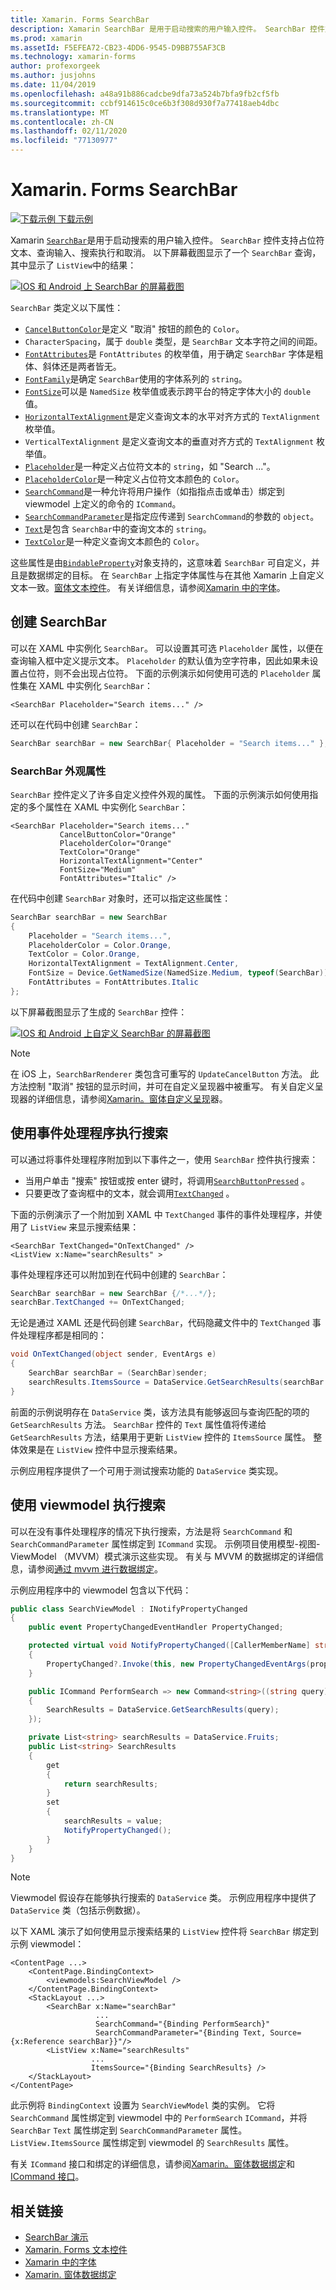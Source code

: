 ```yaml
---
title: Xamarin. Forms SearchBar
description: Xamarin SearchBar 是用于启动搜索的用户输入控件。 SearchBar 控件支持占位符文本、查询输入、执行和取消。 本文介绍如何使用 XAML 和代码中的 SearchBar。
ms.prod: xamarin
ms.assetId: F5EFEA72-CB23-4DD6-9545-D9BB755AF3CB
ms.technology: xamarin-forms
author: profexorgeek
ms.author: jusjohns
ms.date: 11/04/2019
ms.openlocfilehash: a48a91b886cadcbe9dfa73a524b7bfa9fb2cf5fb
ms.sourcegitcommit: ccbf914615c0ce6b3f308d930f7a77418aeb4dbc
ms.translationtype: MT
ms.contentlocale: zh-CN
ms.lasthandoff: 02/11/2020
ms.locfileid: "77130977"
---
```

# <a name="xamarinforms-searchbar"></a>Xamarin. Forms SearchBar

[![下载示例](~/media/shared/download.png) 下载示例](https://docs.microsoft.com/samples/xamarin/xamarin-forms-samples/userinterface-searchbardemos/)

Xamarin [`SearchBar`](xref:Xamarin.Forms.SearchBar)是用于启动搜索的用户输入控件。 `SearchBar` 控件支持占位符文本、查询输入、搜索执行和取消。 以下屏幕截图显示了一个 `SearchBar` 查询，其中显示了 `ListView`中的结果：

[![IOS 和 Android 上 SearchBar 的屏幕截图](searchbar-images/device-searchbars-cropped.png "IOS 和 Android 上的 SearchBar")](searchbar-images/device-searchbars.png#lightbox "IOS 和 Android 上的 SearchBar")

`SearchBar` 类定义以下属性：

* [`CancelButtonColor`](xref:Xamarin.Forms.SearchBar.CancelButtonColor)是定义 "取消" 按钮的颜色的 `Color`。
* `CharacterSpacing`，属于 `double` 类型，是 `SearchBar` 文本字符之间的间距。
* [`FontAttributes`](xref:Xamarin.Forms.SearchBar.FontAttributes)是 `FontAttributes` 的枚举值，用于确定 `SearchBar` 字体是粗体、斜体还是两者皆无。
* [`FontFamily`](xref:Xamarin.Forms.SearchBar.FontFamily)是确定 `SearchBar`使用的字体系列的 `string`。
* [`FontSize`](xref:Xamarin.Forms.SearchBar.FontSize)可以是 `NamedSize` 枚举值或表示跨平台的特定字体大小的 `double` 值。
* [`HorizontalTextAlignment`](xref:Xamarin.Forms.SearchBar.HorizontalTextAlignment)是定义查询文本的水平对齐方式的 `TextAlignment` 枚举值。
* `VerticalTextAlignment` 是定义查询文本的垂直对齐方式的 `TextAlignment` 枚举值。
* [`Placeholder`](xref:Xamarin.Forms.InputView.Placeholder)是一种定义占位符文本的 `string`，如 "Search ..."。
* [`PlaceholderColor`](xref:Xamarin.Forms.InputView.PlaceholderColor)是一种定义占位符文本颜色的 `Color`。
* [`SearchCommand`](xref:Xamarin.Forms.SearchBar.SearchCommand)是一种允许将用户操作（如指指点击或单击）绑定到 viewmodel 上定义的命令的 `ICommand`。
* [`SearchCommandParameter`](xref:Xamarin.Forms.SearchBar.SearchCommandParameter)是指定应传递到 `SearchCommand`的参数的 `object`。
* [`Text`](xref:Xamarin.Forms.InputView.Text)是包含 `SearchBar`中的查询文本的 `string`。
* [`TextColor`](xref:Xamarin.Forms.InputView.TextColor)是一种定义查询文本颜色的 `Color`。

这些属性是由[`BindableProperty`](xref:Xamarin.Forms.BindableProperty)对象支持的，这意味着 `SearchBar` 可自定义，并且是数据绑定的目标。 在 `SearchBar` 上指定字体属性与在其他 Xamarin 上自定义文本一致。[窗体文本控件](~/xamarin-forms/user-interface/text/index.md)。 有关详细信息，请参阅[Xamarin 中的字体](~/xamarin-forms/user-interface/text/fonts.md)。

## <a name="create-a-searchbar"></a>创建 SearchBar

可以在 XAML 中实例化 `SearchBar`。 可以设置其可选 `Placeholder` 属性，以便在查询输入框中定义提示文本。 `Placeholder` 的默认值为空字符串，因此如果未设置占位符，则不会出现占位符。 下面的示例演示如何使用可选的 `Placeholder` 属性集在 XAML 中实例化 `SearchBar`：

```xaml
<SearchBar Placeholder="Search items..." />
```

还可以在代码中创建 `SearchBar`：

```csharp
SearchBar searchBar = new SearchBar{ Placeholder = "Search items..." };
```

### <a name="searchbar-appearance-properties"></a>SearchBar 外观属性

`SearchBar` 控件定义了许多自定义控件外观的属性。 下面的示例演示如何使用指定的多个属性在 XAML 中实例化 `SearchBar`：

```xaml
<SearchBar Placeholder="Search items..."
           CancelButtonColor="Orange"
           PlaceholderColor="Orange"
           TextColor="Orange"
           HorizontalTextAlignment="Center"
           FontSize="Medium"
           FontAttributes="Italic" />
```

在代码中创建 `SearchBar` 对象时，还可以指定这些属性：

```csharp
SearchBar searchBar = new SearchBar
{
    Placeholder = "Search items...",
    PlaceholderColor = Color.Orange,
    TextColor = Color.Orange,
    HorizontalTextAlignment = TextAlignment.Center,
    FontSize = Device.GetNamedSize(NamedSize.Medium, typeof(SearchBar)),
    FontAttributes = FontAttributes.Italic
};
```

以下屏幕截图显示了生成的 `SearchBar` 控件：

[![IOS 和 Android 上自定义 SearchBar 的屏幕截图](searchbar-images/device-searchbars-styled-cropped.png "IOS 和 Android 上的自定义 SearchBar")](searchbar-images/device-searchbars-styled.png#lightbox "IOS 和 Android 上的自定义 SearchBar")

> [!NOTE]
> 在 iOS 上，`SearchBarRenderer` 类包含可重写的 `UpdateCancelButton` 方法。 此方法控制 "取消" 按钮的显示时间，并可在自定义呈现器中被重写。 有关自定义呈现器的详细信息，请参阅[Xamarin。窗体自定义呈现](~/xamarin-forms/app-fundamentals/custom-renderer/index.md)器。

## <a name="perform-a-search-with-event-handlers"></a>使用事件处理程序执行搜索

可以通过将事件处理程序附加到以下事件之一，使用 `SearchBar` 控件执行搜索：

* 当用户单击 "搜索" 按钮或按 enter 键时，将调用[`SearchButtonPressed`](xref:Xamarin.Forms.SearchBar.SearchButtonPressed) 。
* 只要更改了查询框中的文本，就会调用[`TextChanged`](xref:Xamarin.Forms.InputView.TextChanged) 。

下面的示例演示了一个附加到 XAML 中 `TextChanged` 事件的事件处理程序，并使用了 `ListView` 来显示搜索结果：

```xaml
<SearchBar TextChanged="OnTextChanged" />
<ListView x:Name="searchResults" >
```

事件处理程序还可以附加到在代码中创建的 `SearchBar`：

```csharp
SearchBar searchBar = new SearchBar {/*...*/};
searchBar.TextChanged += OnTextChanged;
```

无论是通过 XAML 还是代码创建 `SearchBar`，代码隐藏文件中的 `TextChanged` 事件处理程序都是相同的：

```csharp
void OnTextChanged(object sender, EventArgs e)
{
    SearchBar searchBar = (SearchBar)sender;
    searchResults.ItemsSource = DataService.GetSearchResults(searchBar.Text);
}
```

前面的示例说明存在 `DataService` 类，该方法具有能够返回与查询匹配的项的 `GetSearchResults` 方法。 `SearchBar` 控件的 `Text` 属性值将传递给 `GetSearchResults` 方法，结果用于更新 `ListView` 控件的 `ItemsSource` 属性。 整体效果是在 `ListView` 控件中显示搜索结果。

示例应用程序提供了一个可用于测试搜索功能的 `DataService` 类实现。

## <a name="perform-a-search-using-a-viewmodel"></a>使用 viewmodel 执行搜索

可以在没有事件处理程序的情况下执行搜索，方法是将 `SearchCommand` 和 `SearchCommandParameter` 属性绑定到 `ICommand` 实现。 示例项目使用模型-视图-ViewModel （MVVM）模式演示这些实现。 有关与 MVVM 的数据绑定的详细信息，请参阅[通过 mvvm 进行数据绑定](~/xamarin-forms/xaml/xaml-basics/data-bindings-to-mvvm.md)。

示例应用程序中的 viewmodel 包含以下代码：

```csharp
public class SearchViewModel : INotifyPropertyChanged
{
    public event PropertyChangedEventHandler PropertyChanged;

    protected virtual void NotifyPropertyChanged([CallerMemberName] string propertyName = "")
    {
        PropertyChanged?.Invoke(this, new PropertyChangedEventArgs(propertyName));
    }

    public ICommand PerformSearch => new Command<string>((string query) =>
    {
        SearchResults = DataService.GetSearchResults(query);
    });

    private List<string> searchResults = DataService.Fruits;
    public List<string> SearchResults
    {
        get
        {
            return searchResults;
        }
        set
        {
            searchResults = value;
            NotifyPropertyChanged();
        }
    }
}
```

> [!NOTE]
> Viewmodel 假设存在能够执行搜索的 `DataService` 类。 示例应用程序中提供了 `DataService` 类（包括示例数据）。

以下 XAML 演示了如何使用显示搜索结果的 `ListView` 控件将 `SearchBar` 绑定到示例 viewmodel：

```xaml
<ContentPage ...>
    <ContentPage.BindingContext>
        <viewmodels:SearchViewModel />
    </ContentPage.BindingContext>
    <StackLayout ...>
        <SearchBar x:Name="searchBar"
                   ...
                   SearchCommand="{Binding PerformSearch}"
                   SearchCommandParameter="{Binding Text, Source={x:Reference searchBar}}"/>
        <ListView x:Name="searchResults"
                  ...
                  ItemsSource="{Binding SearchResults} />
    </StackLayout>
</ContentPage>
```

此示例将 `BindingContext` 设置为 `SearchViewModel` 类的实例。 它将 `SearchCommand` 属性绑定到 viewmodel 中的 `PerformSearch` `ICommand`，并将 `SearchBar` `Text` 属性绑定到 `SearchCommandParameter` 属性。 `ListView.ItemsSource` 属性绑定到 viewmodel 的 `SearchResults` 属性。

有关 `ICommand` 接口和绑定的详细信息，请参阅[Xamarin。窗体数据绑定](~/xamarin-forms/app-fundamentals/data-binding/index.md)和[ICommand 接口](~/xamarin-forms/app-fundamentals/data-binding/commanding.md)。

## <a name="related-links"></a>相关链接

* [SearchBar 演示](https://docs.microsoft.com/samples/xamarin/xamarin-forms-samples/userinterface-searchbardemos/)
* [Xamarin. Forms 文本控件](~/xamarin-forms/user-interface/text/index.md)
* [Xamarin 中的字体](~/xamarin-forms/user-interface/text/fonts.md)
* [Xamarin. 窗体数据绑定](~/xamarin-forms/app-fundamentals/data-binding/index.md)
